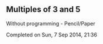 Multiples of 3 and 5
--------------------

Without programming - Pencil/Paper

Completed on Sun, 7 Sep 2014, 21:36
